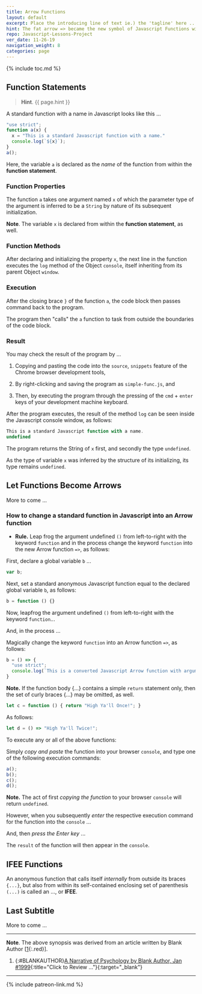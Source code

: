 ```yaml
---
title: Arrow Functions
layout: default
excerpt: Place the introducing line of text ie.) the 'tagline' here ...
hint: The fat arrow => became the new symbol of Javascript Functions with the release of ES6.
repo: Javascript-Lessons-Project
ver_date: 11-26-19
navigation_weight: 8
categories: page
---
```

{% include toc.md %}

## Function Statements

> **Hint**. {{ page.hint }}

A standard function with a name in Javascript looks like this ...

```Javascript
"use strict";
function a(x) {
  x = "This is a standard Javascript function with a name."
  console.log(`${x}`);
}
a();
```

Here, the variable `a` is declared as the *name* of the function from within the **function statement**.

### Function Properties

The function `a` takes one argument named `x` of which the parameter type of the argument is inferred to be a `String` by nature of its subsequent initialization.

**Note**. The variable `x` is declared from within the **function statement**, as well.

### Function Methods

After declaring and initializing the property `x`, the next line in the function executes the `log` method of the Object `console`, itself inheriting from its parent Object `window`.

### Execution

After the closing brace `}` of the function `a`, the code block then passes command back to the program.

The program then "calls" the `a` function to task from outside the boundaries of the code block.

### Result

You may check the result of the program by ...

1. Copying and pasting the code into the `source`, `snippets` feature of the Chrome browser development tools,

1. By right-clicking and saving the program as `simple-func.js`, and

1. Then, by executing the program through the pressing of the `cmd` + `enter` keys of your development machine keyboard.

After the program executes, the result of the method `log` can be seen inside the Javascript console window, as follows:

```Javascript
This is a standard Javascript function with a name.
undefined
```

The program returns the String of `x` first, and secondly the type `undefined`.

As the type of variable `x` was inferred by the structure of its initializing, its type remains `undefined`.

## Let Functions Become Arrows

More to come ...

### How to change a standard function in Javascript into an Arrow function

- **Rule.** Leap frog the argument undefined `()` from left-to-right with the keyword `function` and in the process change the keyword `function` into the new Arrow function `=>`, as follows:

First, declare a global variable `b` ...

```Javascript
var b;
```

Next, set a standard anonymous Javascript function equal to the declared global variable `b`, as follows:

```Javascript
b = function () {}
```

Now, leapfrog the argument undefined `()` from left-to-right with the keyword `function`...

And, in the process ...

Magically change the keyword `function` into an Arrow function `=>`, as follows:

```Javascript
b = () => {
  "use strict";
  console.log(`This is a converted Javascript Arrow function with argument undefined.`);
}
```

**Note.** If the function body {...} contains a simple `return` statement only, then the set of curly braces {...} may be omitted, as well.

```Javascript
let c = function () { return "High Ya'll Once!"; }
```

As follows:

```Javascript
let d = () => "High Ya'll Twice!";
```

To execute any or all of the above functions:

Simply *copy and paste* the function into your browser `console`, and type one of the following execution commands:

```Javascript
a();
b();
c();
d();
```

**Note.** The act of first *copying the function* to your browser `console` will return `undefined`.

However, when you subsequently *enter* the respective execution command for the function into the `console` ...

And, then *press the Enter key* ...

The `result` of the function will then appear in the `console`.

## IFEE Functions

An anonymous function that calls itself *internally* from outside its braces `{...}`, but also from within its self-contained enclosing set of parenthesis `(...)` is called an ..., or **IFEE**.

## Last Subtitle

More to come ...

***

**Note**. The above synopsis was derived from an article written by Blank Author [[1](#BLANKAUTHOR){:.red}].

1. {:#BLANKAUTHOR}[A Narrative of Psychology by Blank Author, Jan #1999](http://cowles.yale.edu/sites/default/files/files/pub/d20/d2069.pdf){:title="Click to Review ..."}{:target="_blank"}

***

{% include patreon-link.md %}
